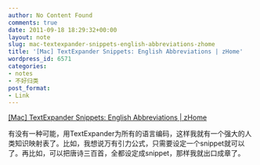```yaml
---
author: No Content Found
comments: true
date: 2011-09-18 18:29:32+00:00
layout: note
slug: mac-textexpander-snippets-english-abbreviations-zhome
title: '[Mac] TextExpander Snippets: English Abbreviations | zHome'
wordpress_id: 6571
categories:
- notes
- 不好归类
post_format:
- Link
---
```


[[Mac] TextExpander Snippets: English Abbreviations | zHome](http://www.zettt.de/en/2009/08/19/mac-textexpander-snippets-english-abbreviations/)

有没有一种可能，用TextExpander为所有的语言编码，这样我就有一个强大的人类知识映射表了。比如，我想说万有引力公式，只需要设定一个snippet就可以了。再比如，可以把唐诗三百首，全都设定成snippet，那样我就出口成章了。
